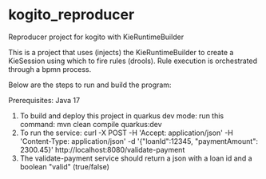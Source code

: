 # kogito_reproducer
Reproducer project for kogito with KieRuntimeBuilder

This is a project that uses (injects) the KieRuntimeBuilder to create a KieSession using which to fire rules (drools). 
Rule execution is orchestrated through a bpmn process. 

Below are the steps to run and build the program:

Prerequisites: Java 17

1. To build and deploy this project in quarkus dev mode: run this command: mvn clean compile quarkus:dev
2. To run the service: curl -X POST -H 'Accept: application/json' -H 'Content-Type: application/json' -d '{"loanId":12345, "paymentAmount": 2300.45}' http://localhost:8080/validate-payment
3. The validate-payment service should return a json with a loan id and a boolean "valid" (true/false)
